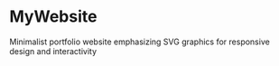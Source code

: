 # MyWebsite
Minimalist portfolio website emphasizing SVG graphics for responsive design and interactivity
